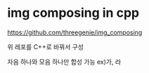 # img composing in cpp

https://github.com/threegenie/img_composing

위 레포를 C++로 바꿔서 구성

자음 하나와 모음 하나만 합성 가능 ex)가, 라
